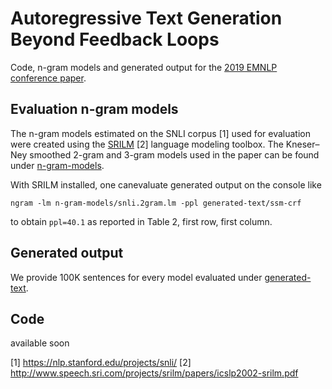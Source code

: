 # Autoregressive Text Generation Beyond Feedback Loops

Code, n-gram models and generated output for the [2019 EMNLP conference paper](https://arxiv.org/abs/1908.11658).


## Evaluation n-gram models

The n-gram models estimated on the SNLI corpus [1] used for evaluation were created using the [SRILM](http://www.speech.sri.com/projects/srilm) [2] language modeling toolbox. The Kneser–Ney smoothed 2-gram and 3-gram models used in the paper can be found under [n-gram-models](n-gram-models/).

With SRILM installed, one canevaluate generated output on the console like
```console
ngram -lm n-gram-models/snli.2gram.lm -ppl generated-text/ssm-crf
```
to obtain `ppl=40.1` as reported in Table 2, first row, first column.

## Generated output

We provide 100K sentences for every model evaluated under [generated-text](generated-text/).

## Code

available soon




[1] https://nlp.stanford.edu/projects/snli/
[2] http://www.speech.sri.com/projects/srilm/papers/icslp2002-srilm.pdf
